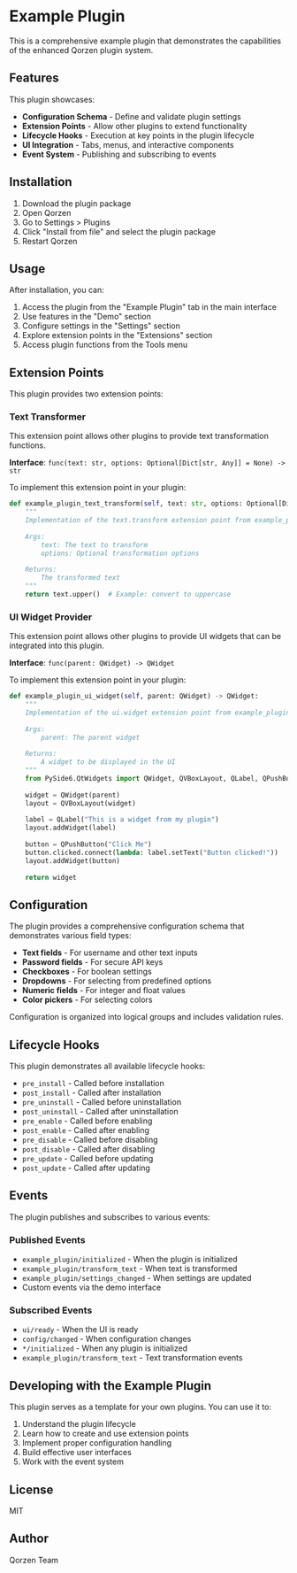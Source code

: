 # Example Plugin

This is a comprehensive example plugin that demonstrates the capabilities of the enhanced Qorzen plugin system.

## Features

This plugin showcases:

- **Configuration Schema** - Define and validate plugin settings
- **Extension Points** - Allow other plugins to extend functionality
- **Lifecycle Hooks** - Execution at key points in the plugin lifecycle
- **UI Integration** - Tabs, menus, and interactive components
- **Event System** - Publishing and subscribing to events

## Installation

1. Download the plugin package
2. Open Qorzen
3. Go to Settings > Plugins
4. Click "Install from file" and select the plugin package
5. Restart Qorzen

## Usage

After installation, you can:

1. Access the plugin from the "Example Plugin" tab in the main interface
2. Use features in the "Demo" section
3. Configure settings in the "Settings" section
4. Explore extension points in the "Extensions" section
5. Access plugin functions from the Tools menu

## Extension Points

This plugin provides two extension points:

### Text Transformer

This extension point allows other plugins to provide text transformation functions.

**Interface**: `func(text: str, options: Optional[Dict[str, Any]] = None) -> str`

To implement this extension point in your plugin:

```python
def example_plugin_text_transform(self, text: str, options: Optional[Dict[str, Any]] = None) -> str:
    """
    Implementation of the text.transform extension point from example_plugin.
    
    Args:
        text: The text to transform
        options: Optional transformation options
            
    Returns:
        The transformed text
    """
    return text.upper()  # Example: convert to uppercase
```

### UI Widget Provider

This extension point allows other plugins to provide UI widgets that can be integrated into this plugin.

**Interface**: `func(parent: QWidget) -> QWidget`

To implement this extension point in your plugin:

```python
def example_plugin_ui_widget(self, parent: QWidget) -> QWidget:
    """
    Implementation of the ui.widget extension point from example_plugin.
    
    Args:
        parent: The parent widget
            
    Returns:
        A widget to be displayed in the UI
    """
    from PySide6.QtWidgets import QWidget, QVBoxLayout, QLabel, QPushButton
    
    widget = QWidget(parent)
    layout = QVBoxLayout(widget)
    
    label = QLabel("This is a widget from my plugin")
    layout.addWidget(label)
    
    button = QPushButton("Click Me")
    button.clicked.connect(lambda: label.setText("Button clicked!"))
    layout.addWidget(button)
    
    return widget
```

## Configuration

The plugin provides a comprehensive configuration schema that demonstrates various field types:

- **Text fields** - For username and other text inputs
- **Password fields** - For secure API keys
- **Checkboxes** - For boolean settings
- **Dropdowns** - For selecting from predefined options
- **Numeric fields** - For integer and float values
- **Color pickers** - For selecting colors

Configuration is organized into logical groups and includes validation rules.

## Lifecycle Hooks

This plugin demonstrates all available lifecycle hooks:

- `pre_install` - Called before installation
- `post_install` - Called after installation
- `pre_uninstall` - Called before uninstallation
- `post_uninstall` - Called after uninstallation
- `pre_enable` - Called before enabling
- `post_enable` - Called after enabling
- `pre_disable` - Called before disabling
- `post_disable` - Called after disabling
- `pre_update` - Called before updating
- `post_update` - Called after updating

## Events

The plugin publishes and subscribes to various events:

### Published Events

- `example_plugin/initialized` - When the plugin is initialized
- `example_plugin/transform_text` - When text is transformed
- `example_plugin/settings_changed` - When settings are updated
- Custom events via the demo interface

### Subscribed Events

- `ui/ready` - When the UI is ready
- `config/changed` - When configuration changes
- `*/initialized` - When any plugin is initialized
- `example_plugin/transform_text` - Text transformation events

## Developing with the Example Plugin

This plugin serves as a template for your own plugins. You can use it to:

1. Understand the plugin lifecycle
2. Learn how to create and use extension points
3. Implement proper configuration handling
4. Build effective user interfaces
5. Work with the event system

## License

MIT

## Author

Qorzen Team